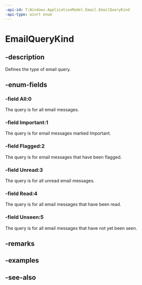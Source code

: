 ```yaml
---
-api-id: T:Windows.ApplicationModel.Email.EmailQueryKind
-api-type: winrt enum
---
```


<!-- Enumeration syntax
public enum Windows.ApplicationModel.Email.EmailQueryKind : int
-->

# EmailQueryKind

## -description
Defines the type of email query.

## -enum-fields
### -field All:0
The query is for all email messages.

### -field Important:1
The query is for email messages marked Important.

### -field Flagged:2
The query is for email messages that have been flagged.

### -field Unread:3
The query is for all unread email messages.

### -field Read:4
The query is for all email messages that have been read.

### -field Unseen:5
The query is for all email messages that have not yet been seen.


## -remarks

## -examples

## -see-also